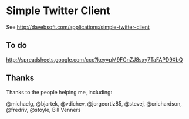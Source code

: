 Simple Twitter Client
=====================

See http://davebsoft.com/applications/simple-twitter-client

## To do

http://spreadsheets.google.com/ccc?key=pM9FCnZJ8sxy7TaFAPD9XbQ

## Thanks

Thanks to the people helping me, including:

@michaelg, @bjartek, @vdichev, @jorgeortiz85, @stevej, @crichardson, @fredriv, @stoyle,
Bill Venners
